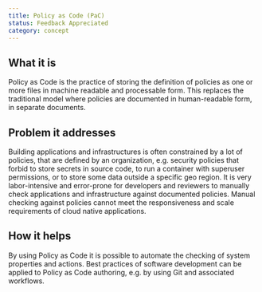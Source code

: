 ```yaml
---
title: Policy as Code (PaC)
status: Feedback Appreciated
category: concept
---
```


## What it is

Policy as Code is the practice of storing the definition of policies as one or more files in machine readable and processable form. This replaces the traditional model where policies are documented in human-readable form, in separate documents.

## Problem it addresses

Building applications and infrastructures is often constrained by a lot of policies, that are defined by an organization, e.g. security policies that forbid to store secrets in source code, to run a container with superuser permissions, or to store some data outside a specific geo region. It is very labor-intensive and error-prone for developers and reviewers to manually check applications and infrastructure against documented policies. Manual checking against policies cannot meet the responsiveness and scale requirements of cloud native applications.

## How it helps

By using Policy as Code it is possible to automate the checking of system properties and actions. Best practices of software development can be applied to Policy as Code authoring, e.g. by using Git and associated workflows. 
